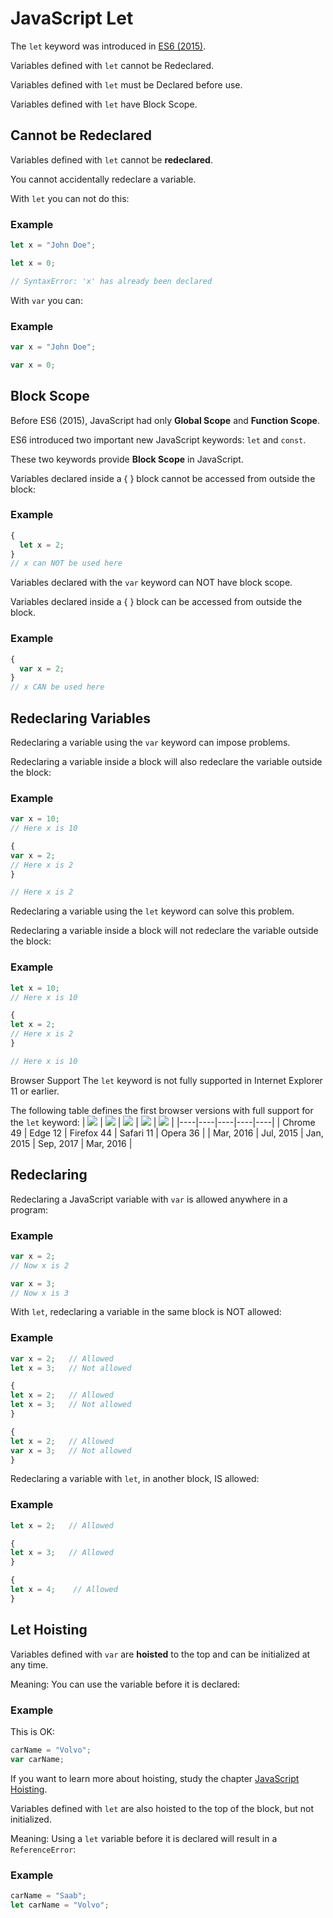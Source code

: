 # JavaScript Let
The `let` keyword was introduced in [ES6 (2015)](https://www.w3schools.com/js/js_es6.asp).

Variables defined with `let` cannot be Redeclared.

Variables defined with `let` must be Declared before use.

Variables defined with `let` have Block Scope.

## Cannot be Redeclared
Variables defined with `let` cannot be **redeclared**.

You cannot accidentally redeclare a variable.

With `let` you can not do this:

### Example
```javascript
let x = "John Doe";

let x = 0;

// SyntaxError: 'x' has already been declared
```

With `var` you can:

### Example
```javascript
var x = "John Doe";

var x = 0;
```

## Block Scope
Before ES6 (2015), JavaScript had only **Global Scope** and **Function Scope**.

ES6 introduced two important new JavaScript keywords: `let` and `const`.

These two keywords provide **Block Scope** in JavaScript.

Variables declared inside a { } block cannot be accessed from outside the block:

### Example
```javascript
{
  let x = 2;
}
// x can NOT be used here
```

Variables declared with the `var` keyword can NOT have block scope.

Variables declared inside a { } block can be accessed from outside the block.

### Example
```javascript
{
  var x = 2;
}
// x CAN be used here
```

## Redeclaring Variables
Redeclaring a variable using the `var` keyword can impose problems.

Redeclaring a variable inside a block will also redeclare the variable outside the block:

### Example
```javascript
var x = 10;
// Here x is 10

{
var x = 2;
// Here x is 2
}

// Here x is 2
```

Redeclaring a variable using the `let` keyword can solve this problem.

Redeclaring a variable inside a block will not redeclare the variable outside the block:

### Example
```javascript
let x = 10;
// Here x is 10

{
let x = 2;
// Here x is 2
}

// Here x is 10
```

Browser Support
The `let` keyword is not fully supported in Internet Explorer 11 or earlier.

The following table defines the first browser versions with full support for the `let` keyword:
| ![](../../Icons/Google_Chrome_icon_(February_2022).svg.png) | ![](../../Icons/edge_browser_logo_icon_152998.png) | ![](../../Icons/firefox-logo.png) | ![](../../Icons/Safari-icon.png) | ![](../../Icons/opera-icon-uqjxmaiv5pyyzcsn-c.png) |
|----|----|----|----|----|
| Chrome 49 | Edge 12 | Firefox 44 | Safari 11 | Opera 36 |
| Mar, 2016 | Jul, 2015 | Jan, 2015 | Sep, 2017 | Mar, 2016 |


## Redeclaring
Redeclaring a JavaScript variable with `var` is allowed anywhere in a program:

### Example
```javascript
var x = 2;
// Now x is 2

var x = 3;
// Now x is 3
```

With `let`, redeclaring a variable in the same block is NOT allowed:

### Example
```javascript
var x = 2;   // Allowed
let x = 3;   // Not allowed

{
let x = 2;   // Allowed
let x = 3;   // Not allowed
}

{
let x = 2;   // Allowed
var x = 3;   // Not allowed
}
```

Redeclaring a variable with `let`, in another block, IS allowed:

### Example
```javascript
let x = 2;   // Allowed

{
let x = 3;   // Allowed
}

{
let x = 4;    // Allowed
}
```

## Let Hoisting
Variables defined with `var` are **hoisted** to the top and can be initialized at any time.

Meaning: You can use the variable before it is declared:

### Example
This is OK:
```javascript
carName = "Volvo";
var carName;
```

If you want to learn more about hoisting, study the chapter [JavaScript Hoisting](https://www.w3schools.com/js/js_hoisting.asp).

Variables defined with `let` are also hoisted to the top of the block, but not initialized.

Meaning: Using a `let` variable before it is declared will result in a `ReferenceError`:

### Example
```javascript
carName = "Saab";
let carName = "Volvo";
```